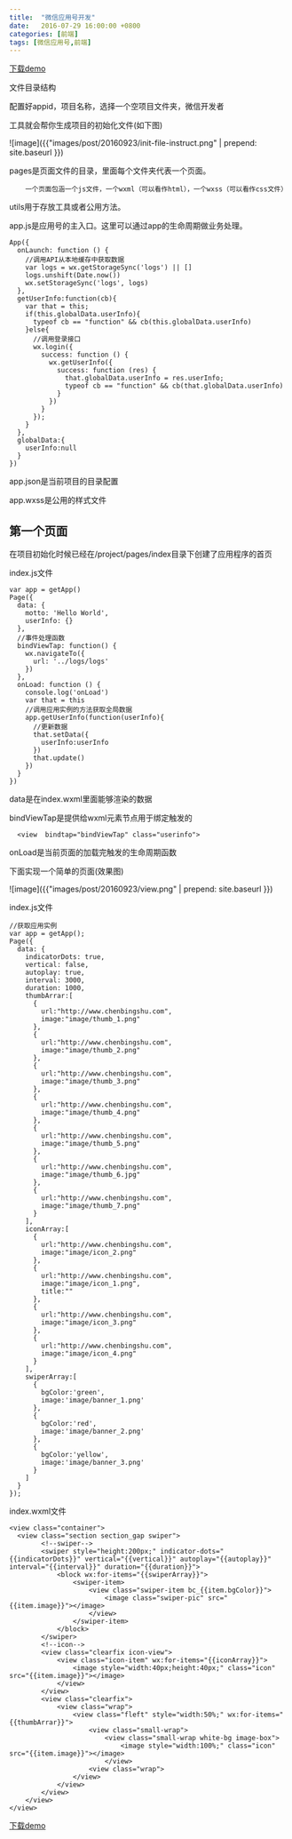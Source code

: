 ```yaml
---
title:  "微信应用号开发"
date:   2016-07-29 16:00:00 +0800
categories: [前端]
tags: [微信应用号,前端]
---
```


[下载demo](https://github.com/CurtisCBS/wx-app)

文件目录结构

配置好appid，项目名称，选择一个空项目文件夹，微信开发者

工具就会帮你生成项目的初始化文件(如下图)

![image]({{"images/post/20160923/init-file-instruct.png" | prepend: site.baseurl }})

pages是页面文件的目录，里面每个文件夹代表一个页面。

        一个页面包涵一个js文件，一个wxml（可以看作html），一个wxss（可以看作css文件）

utils用于存放工具或者公用方法。

app.js是应用号的主入口。这里可以通过app的生命周期做业务处理。

    App({
      onLaunch: function () {
        //调用API从本地缓存中获取数据
        var logs = wx.getStorageSync('logs') || []
        logs.unshift(Date.now())
        wx.setStorageSync('logs', logs)
      },
      getUserInfo:function(cb){
        var that = this;
        if(this.globalData.userInfo){
          typeof cb == "function" && cb(this.globalData.userInfo)
        }else{
          //调用登录接口
          wx.login({
            success: function () {
              wx.getUserInfo({
                success: function (res) {
                  that.globalData.userInfo = res.userInfo;
                  typeof cb == "function" && cb(that.globalData.userInfo)
                }
              })
            }
          });
        }
      },
      globalData:{
        userInfo:null
      }
    })

app.json是当前项目的目录配置

app.wxss是公用的样式文件

第一个页面
---
在项目初始化时候已经在/project/pages/index目录下创建了应用程序的首页

index.js文件

    var app = getApp()
    Page({
      data: {
        motto: 'Hello World',
        userInfo: {}
      },
      //事件处理函数
      bindViewTap: function() {
        wx.navigateTo({
          url: '../logs/logs'
        })
      },
      onLoad: function () {
        console.log('onLoad')
        var that = this
        //调用应用实例的方法获取全局数据
        app.getUserInfo(function(userInfo){
          //更新数据
          that.setData({
            userInfo:userInfo
          })
          that.update()
        })
      }
    })

data是在index.wxml里面能够渲染的数据

bindViewTap是提供给wxml元素节点用于绑定触发的

      <view  bindtap="bindViewTap" class="userinfo">

onLoad是当前页面的加载完触发的生命周期函数

下面实现一个简单的页面(效果图)

![image]({{"images/post/20160923/view.png" | prepend: site.baseurl }})

index.js文件

    //获取应用实例
    var app = getApp();
    Page({
      data: {
        indicatorDots: true,
        vertical: false,
        autoplay: true,
        interval: 3000,
        duration: 1000,
        thumbArrar:[
          {
            url:"http://www.chenbingshu.com",
            image:"image/thumb_1.png"
          },
          {
            url:"http://www.chenbingshu.com",
            image:"image/thumb_2.png"
          },
          {
            url:"http://www.chenbingshu.com",
            image:"image/thumb_3.png"
          },
          {
            url:"http://www.chenbingshu.com",
            image:"image/thumb_4.png"
          },
          {
            url:"http://www.chenbingshu.com",
            image:"image/thumb_5.png"
          },
          {
            url:"http://www.chenbingshu.com",
            image:"image/thumb_6.jpg"
          },
          {
            url:"http://www.chenbingshu.com",
            image:"image/thumb_7.png"
          }
        ],
        iconArray:[
          {
            url:"http://www.chenbingshu.com",
            image:"image/icon_2.png"
          },
          {
            url:"http://www.chenbingshu.com",
            image:"image/icon_1.png",
            title:""
          },
          {
            url:"http://www.chenbingshu.com",
            image:"image/icon_3.png"
          },
          {
            url:"http://www.chenbingshu.com",
            image:"image/icon_4.png"
          }
        ],
        swiperArray:[
          {
            bgColor:'green',
            image:'image/banner_1.png'
          },
          {
            bgColor:'red',
            image:'image/banner_2.png'
          },
          {
            bgColor:'yellow',
            image:'image/banner_3.png'
          }
        ]
      }
    });

index.wxml文件
<!--index.wxml-->

    <view class="container">
      <view class="section section_gap swiper">
            <!--swiper-->
            <swiper style="height:200px;" indicator-dots="{{indicatorDots}}" vertical="{{vertical}}" autoplay="{{autoplay}}" interval="{{interval}}" duration="{{duration}}">
                <block wx:for-items="{{swiperArray}}">
                    <swiper-item>
                        <view class="swiper-item bc_{{item.bgColor}}">
                            <image class="swiper-pic" src="{{item.image}}"></image>
                        </view>
                    </swiper-item>
                </block>
            </swiper>
            <!--icon-->
            <view class="clearfix icon-view">
                <view class="icon-item" wx:for-items="{{iconArray}}">
                    <image style="width:40px;height:40px;" class="icon" src="{{item.image}}"></image>
                </view>
            </view>
            <view class="clearfix">
                <view class="wrap">
                    <view class="fleft" style="width:50%;" wx:for-items="{{thumbArrar}}">
                        <view class="small-wrap">
                            <view class="small-wrap white-bg image-box">
                                <image style="width:100%;" class="icon" src="{{item.image}}"></image>
                            </view>
                        <view class="wrap">
                    </view>
                </view>
            </view>
        </view>
    </view>

[下载demo](https://github.com/CurtisCBS/wx-app)
